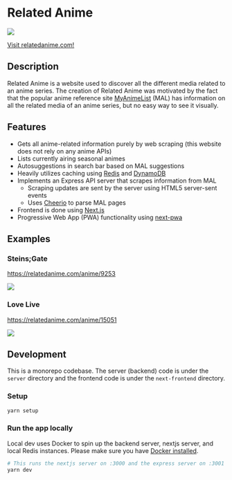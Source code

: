 # Related Anime

<img src="http://free.pagepeeker.com/v2/thumbs.php?size=x&url=https%3A%2F%2Frelatedanime.com">

[Visit relatedanime.com!](http://relatedanime.com/)

## Description

Related Anime is a website used to discover all the different media related to an anime series.
The creation of Related Anime was motivated by the fact that the popular anime reference site [MyAnimeList](https://myanimelist.net/) (MAL) has information on all the related media of an anime series, but no easy way to see it visually.

## Features

- Gets all anime-related information purely by web scraping (this website does not rely on any anime APIs)
- Lists currently airing seasonal animes
- Autosuggestions in search bar based on MAL suggestions
- Heavily utilizes caching using [Redis](https://redis.io/) and [DynamoDB](https://aws.amazon.com/dynamodb/)
- Implements an Express API server that scrapes information from MAL
  - Scraping updates are sent by the server using HTML5 server-sent events
  - Uses [Cheerio](https://github.com/cheeriojs/cheerio) to parse MAL pages
- Frontend is done using [Next.js](https://nextjs.org/)
- Progressive Web App (PWA) functionality using [next-pwa](https://github.com/shadowwalker/next-pwa)

## Examples

### Steins;Gate

https://relatedanime.com/anime/9253

<img src="http://free.pagepeeker.com/v2/thumbs.php?size=x&url=https%3A%2F%2Frelatedanime.com%2Fanime%2F9253">

### Love Live

https://relatedanime.com/anime/15051

<img src="http://free.pagepeeker.com/v2/thumbs.php?size=x&url=https%3A%2F%2Frelatedanime.com%2Fanime%2F15051">

## Development

This is a monorepo codebase. The server (backend) code is under the `server` directory and the frontend code is under the `next-frontend` directory.

### Setup

```bash
yarn setup
```

### Run the app locally

Local dev uses Docker to spin up the backend server, nextjs server, and local Redis instances. Please make sure you have [Docker installed](https://docs.docker.com/get-docker/).

```bash
# This runs the nextjs server on :3000 and the express server on :3001 by default
yarn dev
```
